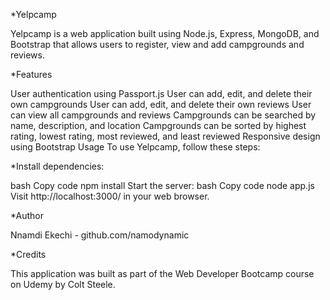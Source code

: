 *Yelpcamp

Yelpcamp is a web application built using Node.js, Express, MongoDB, and Bootstrap that allows users to register, view and add campgrounds and reviews.

*Features

User authentication using Passport.js
User can add, edit, and delete their own campgrounds
User can add, edit, and delete their own reviews
User can view all campgrounds and reviews
Campgrounds can be searched by name, description, and location
Campgrounds can be sorted by highest rating, lowest rating, most reviewed, and least reviewed
Responsive design using Bootstrap
Usage
To use Yelpcamp, follow these steps:

*Install dependencies:

bash
Copy code
npm install
Start the server:
bash
Copy code
node app.js
Visit http://localhost:3000/ in your web browser.

*Author

Nnamdi Ekechi - github.com/namodynamic

*Credits

This application was built as part of the Web Developer Bootcamp course on Udemy by Colt Steele.
